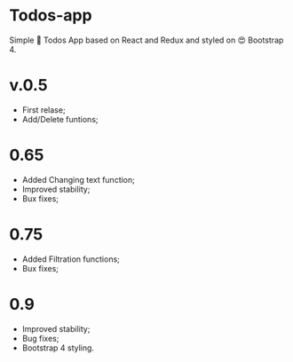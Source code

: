 # Todos-app
Simple :speech_balloon: Todos App based on React and Redux and styled on :heart_eyes: Bootstrap 4.

# v.0.5
 - First relase;
 - Add/Delete funtions;
 
# 0.65
 - Added Changing text function;
 - Improved stability;
 - Bux fixes;
 
# 0.75
 - Added Filtration functions;
 - Bux fixes;
 
# 0.9
 - Improved stability;
 - Bug fixes;
 - Bootstrap 4 styling.
